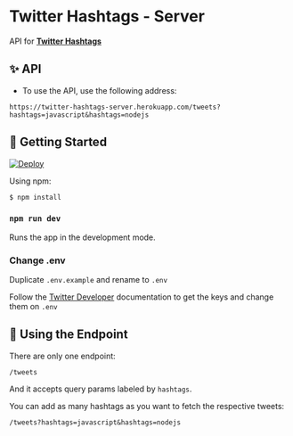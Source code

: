 # Twitter Hashtags - Server

API for [**Twitter Hashtags**](https://github.com/lcandiago/twitter-hashtags-client)

## ✨ API

- To use the API, use the following address:

`https://twitter-hashtags-server.herokuapp.com/tweets?hashtags=javascript&hashtags=nodejs`

## 🚀 Getting Started

[![Deploy](https://www.herokucdn.com/deploy/button.svg)](https://heroku.com/deploy?template=https://github.com/lcandiago/twitter-hashtags-server)

Using npm:

```bash
$ npm install
```

### `npm run dev`

Runs the app in the development mode.

### Change .env

Duplicate `.env.example` and rename to `.env`

Follow the [Twitter Developer](https://developer.twitter.com/en.html) documentation to get the keys and change them on `.env`

## 📝 Using the Endpoint

There are only one endpoint:

`/tweets`

And it accepts query params labeled by `hashtags`.

You can add as many hashtags as you want to fetch the respective tweets:

`/tweets?hashtags=javascript&hashtags=nodejs`

